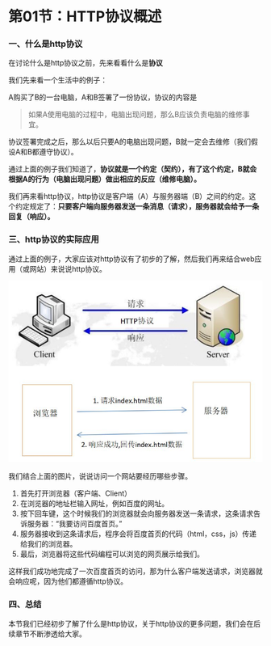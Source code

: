 # 第01节：HTTP协议概述

### 一、什么是http协议

在讨论什么是http协议之前，先来看看什么是**协议**

我们先来看一个生活中的例子：

A购买了B的一台电脑，A和B签署了一份协议，协议的内容是

> 如果A使用电脑的过程中，电脑出现问题，那么B应该负责电脑的维修事宜。

协议签署完成之后，那么以后只要A的电脑出现问题，B就一定会去维修（我们假设A和B都遵守协议）。

通过上面的例子我们知道了，**协议就是一个约定（契约），有了这个约定，B就会根据A的行为（电脑出现问题）做出相应的反应（维修电脑）。**

我们再来看http协议，http协议是客户端（A）与服务器端（B）之间的约定。这个约定规定了：**只要客户端向服务器发送一条消息（请求），服务器就会给予一条回复（响应）。**

### 三、http协议的实际应用

通过上面的例子，大家应该对http协议有了初步的了解，然后我们再来结合web应用（或网站）来说说http协议。

![http协议示意图](../images/0801_http.jpg)

我们结合上面的图片，说说访问一个网站要经历哪些步骤。

1. 首先打开浏览器（客户端、Client）
2. 在浏览器的地址栏输入网址，例如百度的网址。
3. 按下回车键，这个时候我们的浏览器就会向服务器发送一条请求，这条请求告诉服务器：“我要访问百度首页。”
4. 服务器接收到这条请求后，程序会将百度首页的代码（html，css，js）传递给我们的浏览器。
5. 最后，浏览器将这些代码编程可以浏览的网页展示给我们。

这样我们成功地完成了一次百度首页的访问，那为什么客户端发送请求，浏览器就会响应呢，因为他们都遵循http协议。

### 四、总结

本节我们已经初步了解了什么是http协议，关于http协议的更多问题，我们会在后续章节不断渗透给大家。
